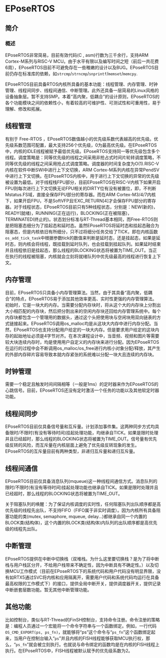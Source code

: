# EPoseRTOS

## 简介

### 概述

EPoseRTOS非常简易，目前有效代码(C , asm)行数为三千余行，支持ARM Cortex-M系列与RISC-V MCU。由于水平有限以及编写时间之短（前后一共花费6周），EPoseRTOS目前不可避免存在一些稚嫩的设计以及BUG。EPoseRTOS目前仍存在标准库的依赖，如`strcmp`/`strncmp`/`snprintf`/`memset`/`memcpy`.

EPoseRTOS目前具备RTOS内核所具备的基本功能：线程管理、内存管理、时钟管理、线程间同步、线程间通信、中断管理。此外还具备一层简易的Linux风格的设备抽象层。暂不支持SMP。本着“高内聚，低耦合”的设计原则，EPoseRTOS的各个功能模块之间的依赖性小，有着较高的可维护性、可测试性和可重用性，易于理解、修改和拓展。

## 线程管理

有别于 Free-RTOS ，EPoseRTOS数值越小的优先级系数代表越高的优先级。优先级系数范围可配置，最大支持256个优先级，0为最高优先级。在EPoseRTOS中，内核的IDLE线程被赋予最低优先级。EPoseRTOS支持同一等优先级包含多个线程。调度策略是：同等优先级的线程之间采用非抢占式时间片轮转调度策略，不同等优先级的线程之间采用抢占式调度策略。调度器的时间复杂度为O(1).RISC-V内核在软件中断SWI中进行上下文切换，ARM Cortex-M系列内核在异常PendSV中进行上下文切换。在EPoseRTOS内核中，用于进行上下文切换的异常的优先级被设置为最低。对于线程栈FPU部分，目前EPoseRTOS在RISC-V内核下如果开启FPU则每次进行上下文切换无论FPU相关的DIRTY位有没有被置位，即，不判断Mstatus.FS域，直接全保存FPU部分的寄存器。而在ARM Cortex-M3/4/7内核下，如果开启FPU，不是SoftVFP且!EXC_RETURN[4]才会保存FPU部分的寄存器。对于线程状态，EPoseRTOS目前只有5种线程状态，分别是：NEW(新的)，READY(就绪)，RUNNING(正在运行)，BLOCKING(正在被阻塞)，TERMINATED(终止的)。状态划分标准与RT-Thread基本相同，而Free-RTOS则是把阻塞态细分为了挂起态和延时态。虽然EPoseRTOS将延时态和挂起态融合为阻塞态，但是内核依旧有所细分，只不过将细分任务交给了TICK，即在内核函数`os_add_tick_task`中根据参数tick的数值来判断是延时态，还是挂起态，如果是延时态，则内核会将线程，既挂载到延时队列，也会挂载到挂起队列。如果延时结束并且线程依旧是挂起态，那么线程的BLOCKING状态将被置为TIME_OUT。当正在执行的线程被阻塞，内核就会立刻将就绪队列中优先级最高的线程进行恢复上下文。

## 内存管理

目前，EPoseRTOS只具备小内存管理算法。当然，由于其具备“高内聚，低耦合”的特点，EPoseRTOS易于添加其他效率更高、实时性更强的内存管理算法。初始时，它是一块大的内存。当需要分配内存块时，将从这个大的内存块上分割出大小相匹配的内存块，然后把分割出来的空闲内存块还回给内存管理系统中。每个内存块都包含一个管理用的数据头，通过这个头把使用块与空闲块用双向链表的方式链接起来。EPoseRTOS调用os_malloc均是从这块大内存中进行内存分配。当然，EPoseRTOS也支持分配用户给定的一块大内存。但是要求用户给定的这块内存的起始地址必须是4字节对齐。在本次课程设计中，当音频、视频和图片等需要较大块连续内存时，均是使用用户自定义的内存块来进行分配。因为EPoseRTOS在运行的过程中会不断调用os_malloc/os_free进行内核小对象分配/释放，其产生的外部内存碎片容易导致本就内存紧张的系统难以分配一块大且连续的内存块。

## 时钟管理

需要一个稳定且触发时间间隔相等（一般是1ms）的定时器来作为EPoseRTOS的心跳信号。目前，EPoseRTOS还没有定时激活一个任务的功能以及其他软定时器功能。

## 线程间同步

EPoseRTOS目前仅具备信号量和互斥量。计划添加事件集。这两种同步方式均具备限时/不限时(有没有等待时间)挂起处理功能，均继承自TICK。如果是限时处理并且已经超时，那么线程的BLOCKING状态将被置为TIME_OUT。信号量有优先级反转的风险，而互斥量在内核层面上避免了优先级反转现象的发生。EPoseRTOS的互斥量目前有两种类型，非递归互斥量和递归互斥量。

## 线程间通信

EPoseRTOS目前仅具备消息队列(mqueue)这一种线程间通信方式。消息队列的限时/不限时(有没有等待时间)挂起处理功能也继承自TICK。如果是限时处理并且已经超时，那么线程的BLOCKING状态将被置为TIME_OUT。

关于阻塞队列的唤醒：为了保证内核调度的实时性，任何阻塞队列出队顺序都是高优先级的线程先出队，不支持FIFO（FIFO属于非实时调度）。因为内核所有具备阻塞功能的类(mutex, semaphore, mqueue, delay…)都继承自同一个内置的BLOCK类(结构体)，这个内置的BLOCK类(结构体)内队列的出队顺序都是高优先级的线程先出队。

## 中断管理

EPoseRTOS提供在中断中切换栈（双堆栈。为什么这里要切换栈？是为了将中断栈与用户栈区分开，不给用户栈带来不确定性，因为中断具有不确定性。）以及切换MCU工作模式（目前在EPoseRTOS下的系统代码和用户代码没有明显界限，没有如RTX5通过SVC将内核和应用隔离开，需要用户代码和系统代码均运行在具备最高权限的工作模式下）的接口，提供全局中断开关，提供调度器开关，提供记录中断嵌套层数功能。暂无其他中断管理功能。

## 其他功能

比如控制台，类似与RT-Thread的FinSH控制台，支持命令注册。命令注册的策略是：编程人员通过一个宏能将一个命令字符串与一个函数绑定。例如，一行代码`OS_CMD_EXPORT(ps, ps_fn)`，就能够将“ps”这个命令与“`ps_fn`”这个函数绑定起来，当用户在控制台输入“`ps`”并且内核的FISH线程能够获取MCU执行权，那么，“`ps_fn`”就会被立刻执行。也就说与命令绑定的函数均是在内核的FISH线程上执行。在EPoseRTOS中，FISH线程被默认赋予的优先级系数为2。



